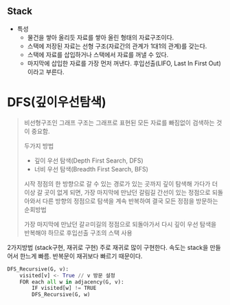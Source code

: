 ## Stack

* 특성
  * 물건을 쌓아 올리듯 자료를 쌓아 올린 형태의 자료구조이다.
  * 스택에 저장된 자료는 선형 구조(자료간의 관계가 1대1의 관계)를 갖는다.
  * 스택에 자료를 삽입하거나 스택에서 자료를 꺼낼 수 있다.
  * 마지막에 삽입한 자료를 가장 먼저 꺼낸다. 후입선출(LIFO, Last In First Out) 이라고 부른다.





# DFS(깊이우선탐색)

> 비선형구조인 그래프 구조는 그래프로 표현된 모든 자료를 빠짐없이 검색하는 것이 중요함.
>
>  
>
> 두가지 방법
>
> * 깊이 우선 탐색(Depth First Search, DFS)
> * 너비 우선 탐색(Breadth First Search, BFS)
>
> 
>
> 시작 정점의 한 방향으로 갈 수 있는 경로가 있는 곳까지 깊이 탐색해 가다가 더 이상 갈 곳이 없게 되면, 가장 마지막에 만났던 갈림길 간선이 있는 정점으로 되돌아와서 다른 방향의 정점으로 탐색을 계속 반복하여 결국 모든 정점을 방문하는 순회방법
>
>  
>
> 가장 마지막에 만났던 갈ㄹ미길의 정점으로 되돌아가서 다시 깊이 우선 탐색을 반복해야 하므로 후입선출 구조의 스택 사용



2가지방법 (stack구현, 재귀로 구현) 주로 재귀로 많이 구현한다. 속도는 stack을 만들어서 한느게 빠름. 반복문이 재귀보다 빠르기 때문이다.



```python
DFS_Recursive(G, v):
    visited[v] <- True // v 방문 설정
    FOR each all w in adjacency(G, v):
        IF visited[w] != TRUE
        DFS_Recursive(G, w)
```

